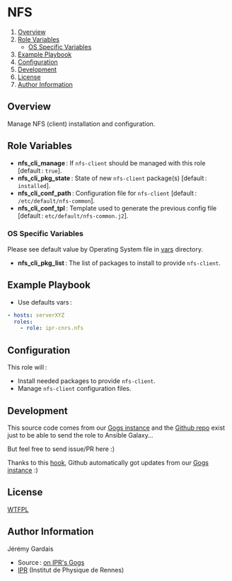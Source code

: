 # NFS

1. [Overview](#overview)
2. [Role Variables](#role-variables)
     * [OS Specific Variables](#os-specific-variables)
3. [Example Playbook](#example-playbook)
4. [Configuration](#configuration)
5. [Development](#development)
5. [License](#license)
6. [Author Information](#author-information)

## Overview

Manage NFS (client) installation and configuration.

## Role Variables

* **nfs_cli_manage** : If `nfs-client` should be managed with this role [default : `true`].
* **nfs_cli_pkg_state** : State of new `nfs-client` package(s) [default : `installed`].
* **nfs_cli_conf_path** : Configuration file for `nfs-client` [default : `/etc/default/nfs-common`].
* **nfs_cli_conf_tpl** : Template used to generate the previous config file [default : `etc/default/nfs-common.j2`].

### OS Specific Variables

Please see default value by Operating System file in [vars][vars directory] directory.

* **nfs_cli_pkg_list** : The list of packages to install to provide `nfs-client`.

## Example Playbook

* Use defaults vars :

``` yml
- hosts: serverXYZ
  roles:
    - role: ipr-cnrs.nfs
```

## Configuration

This role will :
* Install needed packages to provide `nfs-client`.
* Manage `nfs-client` configuration files.

## Development

This source code comes from our [Gogs instance][nfs source] and the [Github repo][nfs github] exist just to be able to send the role to Ansible Galaxy…

But feel free to send issue/PR here :)

Thanks to this [hook][gogs to github hook], Github automatically got updates from our [Gogs instance][nfs source] :)

## License

[WTFPL][wtfpl website]

## Author Information

Jérémy Gardais
* Source : [on IPR's Gogs][nfs source]
* [IPR][ipr website] (Institut de Physique de Rennes)

[vars directory]: ./vars
[gogs to github hook]: https://stackoverflow.com/a/21998477
[nfs source]: https://git.ipr.univ-rennes1.fr/cellinfo/ansible.nfs
[nfs github]: https://github.com/ipr-cnrs/nfs
[wtfpl website]: http://www.wtfpl.net/about/
[ipr website]: https://ipr.univ-rennes1.fr/
